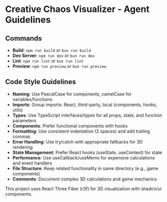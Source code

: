 # Creative Chaos Visualizer - Agent Guidelines

## Commands
- **Build**: `npm run build` or `bun run build`
- **Dev Server**: `npm run dev` or `bun run dev`
- **Lint**: `npm run lint` or `bun run lint`
- **Preview**: `npm run preview` or `bun run preview`

## Code Style Guidelines
- **Naming**: Use PascalCase for components, camelCase for variables/functions
- **Imports**: Group imports: React, third-party, local (components, hooks, utils)
- **Types**: Use TypeScript interfaces/types for all props, state, and function parameters
- **Components**: Prefer functional components with hooks
- **Formatting**: Use consistent indentation (2 spaces) and add trailing commas
- **Error Handling**: Use try/catch with appropriate fallbacks for 3D rendering
- **State Management**: Prefer React hooks (useState, useContext) for state
- **Performance**: Use useCallback/useMemo for expensive calculations and event handlers
- **File Structure**: Keep related functionality in same directory (e.g., game components)
- **Comments**: Document complex 3D calculations and game mechanics

This project uses React Three Fiber (r3f) for 3D visualization with shadcn/ui components.